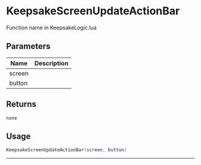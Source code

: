 # KeepsakeScreenUpdateActionBar

Function name in KeepsakeLogic.lua

## Parameters

| Name   | Description |
| ------ | ----------- |
| screen |             |
| button |             |

## Returns

`none`

## Usage

```lua
KeepsakeScreenUpdateActionBar(screen, button)
```

---
